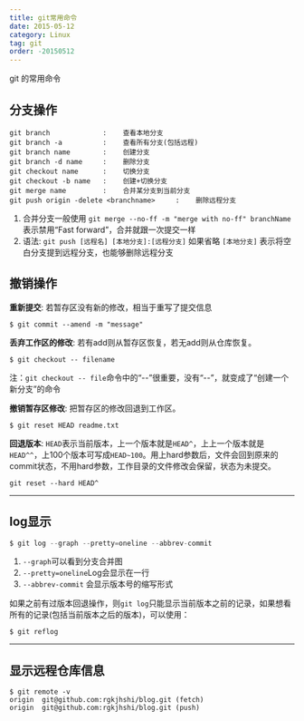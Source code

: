 ```yaml
---
title: git常用命令
date: 2015-05-12
category: Linux
tag: git
order: -20150512
---
```



git 的常用命令


## 分支操作

```
git branch             :    查看本地分支
git branch -a          :    查看所有分支(包括远程)
git branch name        :    创建分支
git branch -d name     :    删除分支
git checkout name      :    切换分支
git checkout -b name   :    创建+切换分支
git merge name         :    合并某分支到当前分支
git push origin -delete <branchname>     :    删除远程分支
```

1. 合并分支一般使用 `git merge --no-ff -m "merge with no-ff" branchName` 表示禁用“Fast forward”，合并就跟一次提交一样
2. 语法: `git push [远程名] [本地分支]:[远程分支]` 如果省略 `[本地分支]` 表示将空白分支提到远程分支，也能够删除远程分支

## 撤销操作

**重新提交**: 若暂存区没有新的修改，相当于重写了提交信息

```
$ git commit --amend -m "message"
```

**丢弃工作区的修改**: 若有add则从暂存区恢复，若无add则从仓库恢复。

```
$ git checkout -- filename
```
注：`git checkout -- file`命令中的“--”很重要，没有“--”，就变成了“创建一个新分支”的命令  

**撤销暂存区修改**: 把暂存区的修改回退到工作区。

```
$ git reset HEAD readme.txt
```

**回退版本**: `HEAD`表示当前版本，上一个版本就是`HEAD^`，上上一个版本就是`HEAD^^`，上100个版本可写成`HEAD~100`。用上hard参数后，文件会回到原来的commit状态，不用hard参数，工作目录的文件修改会保留，状态为未提交。

```
git reset --hard HEAD^
```

*****

## log显示

```java
$ git log --graph --pretty=oneline --abbrev-commit
```
1. `--graph`可以看到分支合并图
2. `--pretty=oneline`Log会显示在一行
3. `--abbrev-commit` 会显示版本号的缩写形式

如果之前有过版本回退操作，则`git log`只能显示当前版本之前的记录，如果想看所有的记录(包括当前版本之后的版本)，可以使用：

```
$ git reflog
```

*****

## 显示远程仓库信息

```
$ git remote -v
origin  git@github.com:rgkjhshi/blog.git (fetch)
origin  git@github.com:rgkjhshi/blog.git (push)
```
